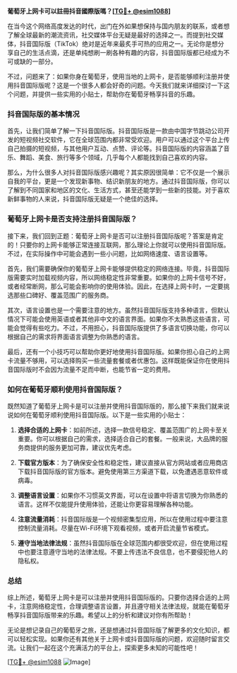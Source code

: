 **葡萄牙上网卡可以註冊抖音國際版嗎？[[TG💪+ @esim1088](https://t.me/s/esim1088)]**

在当今这个网络高度发达的时代，出门在外如果想保持与国内朋友的联系，或者想了解全球最新的潮流资讯，社交媒体平台无疑是最好的选择之一。而提到社交媒体，抖音国际版（TikTok）绝对是近年来最炙手可热的应用之一。无论你是想分享自己的生活点滴，还是单纯想刷一刷各种有趣的内容，抖音国际版都已经成为不可或缺的一部分。

不过，问题来了：如果你身在葡萄牙，使用当地的上网卡，是否能够顺利注册并使用抖音国际版呢？这是一个很多人都会好奇的问题。今天我们就来详细探讨一下这个问题，并提供一些实用的小贴士，帮助你在葡萄牙畅享抖音的乐趣。

### 抖音国际版的基本情况

首先，让我们简单了解一下抖音国际版。抖音国际版是一款由中国字节跳动公司开发的短视频社交软件，它在全球范围内都非常受欢迎。用户可以通过这个平台上传自己拍摄的短视频，与其他用户互动、点赞、评论等。抖音国际版的内容涵盖了音乐、舞蹈、美食、旅行等多个领域，几乎每个人都能找到自己喜欢的内容。

那么，为什么很多人对抖音国际版感兴趣呢？其实原因很简单：它不仅是一个展示自我的平台，更是一个发现新事物、结识新朋友的地方。通过抖音国际版，你可以了解到不同国家和地区的文化、生活方式，甚至还能学到一些新的技能。对于喜欢新鲜事物的人来说，抖音国际版无疑是一个绝佳的选择。

### 葡萄牙上网卡是否支持注册抖音国际版？

接下来，我们回到正题：葡萄牙上网卡是否可以注册抖音国际版呢？答案是肯定的！只要你的上网卡能够正常连接互联网，那么理论上你就可以使用抖音国际版。不过，在实际操作中可能会遇到一些小问题，比如网络速度、语言设置等。

首先，我们需要确保你的葡萄牙上网卡能够提供稳定的网络连接。毕竟，抖音国际版需要实时加载视频内容，所以网络稳定性非常重要。如果你的上网卡信号不好，或者经常断网，那么可能会影响你的使用体验。因此，在选择上网卡时，一定要挑选那些口碑好、覆盖范围广的服务商。

其次，语言设置也是一个需要注意的地方。虽然抖音国际版支持多种语言，但默认情况下可能会使用英语或者其他非中文的语言界面。如果你不太熟悉这些语言，可能会觉得有些吃力。不过，不用担心，抖音国际版提供了多语言切换功能，你可以根据自己的需求将界面语言调整为你熟悉的语言。

最后，还有一个小技巧可以帮助你更好地使用抖音国际版。如果你担心自己的上网卡流量不够用，可以选择购买一些流量套餐或者优惠包。这样既能保证你在使用抖音国际版时不会因为流量不足而中断，也能节省一定的费用。

### 如何在葡萄牙顺利使用抖音国际版？

既然知道了葡萄牙上网卡是可以注册并使用抖音国际版的，那么接下来我们就来说说如何在葡萄牙顺利使用抖音国际版。以下是一些实用的小贴士：

1. **选择合适的上网卡**：如前所述，选择一款信号稳定、覆盖范围广的上网卡至关重要。你可以根据自己的需求，选择适合自己的套餐。一般来说，大品牌的服务商提供的服务更加可靠，建议优先考虑。

2. **下载官方版本**：为了确保安全性和稳定性，建议直接从官方网站或者应用商店下载抖音国际版的官方版本。避免使用第三方渠道下载，以免遭遇恶意软件或病毒。

3. **调整语言设置**：如果你不习惯英文界面，可以在设置中将语言切换为你熟悉的语言。这样不仅能提升使用体验，还能让你更容易理解各种功能。

4. **注意流量消耗**：抖音国际版是一个视频密集型应用，所以在使用过程中要注意控制流量消耗。尽量在Wi-Fi环境下观看视频，或者开启流量节省模式。

5. **遵守当地法律法规**：虽然抖音国际版在全球范围内都很受欢迎，但在使用过程中也要注意遵守当地的法律法规。不要上传违法不良信息，也不要侵犯他人的隐私权。

### 总结

综上所述，葡萄牙上网卡是可以注册并使用抖音国际版的。只要你选择合适的上网卡，注意网络稳定性，合理调整语言设置，并且遵守相关法律法规，就能在葡萄牙畅享抖音国际版带来的乐趣。希望以上的分析和建议对你有所帮助！

无论是想记录自己的葡萄牙之旅，还是想通过抖音国际版了解更多的文化知识，都可以轻松实现。如果你还有其他关于上网卡或抖音国际版的问题，欢迎随时留言交流。让我们一起在这个充满活力的平台上，探索更多未知的可能性吧！

[[TG💪+ @esim1088](https://t.me/s/esim1088) ![Image](https://i.postimg.cc/4NQfJmqS/Snipaste-2025-05-13-00-14-12.png)]